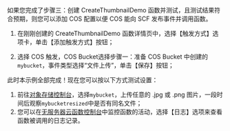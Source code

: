 如果您完成了步骤三：创建 CreateThumbnailDemo 函数并测试，且测试结果符合预期，则您可以添加 COS 配置以便 COS 能向 SCF 发布事件并调用函数。

1) 在刚刚创建的 CreateThumbnailDemo 函数详情页中，选择【触发方式】选项卡，单击【添加触发方式】按钮；

2) 选择 COS 触发，COS Bucket选择步骤一：准备 COS Bucket 中创建的`mybucket`，事件类型选择“文件上传”，单击【保存】按钮；


此时本示例全部完成！现在您可以按以下方式测试设置：

1. 前往[对象存储控制台](https://console.cloud.tencent.com/cos5/index)，选择`mybucket`，上传任意的 .jpg 或 .png 图片，一段时间后观察`mybucketresized`中是否有同名文件；
2. 您可以在[无服务器云函数控制台](https://console.cloud.tencent.com/scf)中监控函数的活动，选择【日志】选项来查看函数被调用的日志记录。
